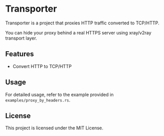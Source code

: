 # Transporter

Transporter is a project that proxies HTTP traffic converted to TCP/HTTP. 

You can hide your proxy behind a real HTTPS server using xray/v2ray transport layer.

## Features
 
- Convert HTTP to TCP/HTTP 

## Usage

For detailed usage, refer to the example provided in `examples/proxy_by_headers.rs`. 

## License

This project is licensed under the MIT License.